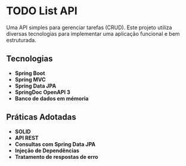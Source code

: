 # TODO List API

Uma API simples para gerenciar tarefas (CRUD). Este projeto utiliza diversas tecnologias para implementar uma aplicação funcional e bem estruturada.

## Tecnologias

- **Spring Boot**
- **Spring MVC**
- **Spring Data JPA**
- **SpringDoc OpenAPI 3**
- **Banco de dados em mémoria**

## Práticas Adotadas

- **SOLID**
- **API REST**
- **Consultas com Spring Data JPA**
- **Injeção de Dependências**
- **Tratamento de respostas de erro**
